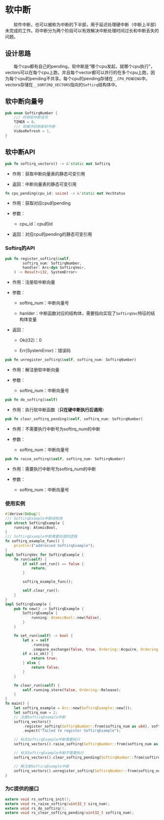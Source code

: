 # 软中断

&emsp;&emsp;软件中断，也可以被称为中断的下半部，用于延迟处理硬中断（中断上半部）未完成的工作。将中断分为两个阶段可以有效解决中断处理时间过长和中断丢失的问题。

## 设计思路

&emsp;&emsp;每个cpu都有自己的pending，软中断是“哪个cpu发起，就哪个cpu执行”，vectors可以在每个cpu上跑，并且每个vector都可以并行的在多个cpu上跑，因为每个cpu的pending不共享。每个cpu的pending存储在`__CPU_PENDING`中。vectors存储在`__SORTIRQ_VECTORS`指向的`Softirq`结构体中。

## 软中断向量号

```rust
pub enum SoftirqNumber {
    /// 时钟软中断信号
    TIMER = 0,
    /// 帧缓冲区刷新软中断
    VideoRefresh = 1, 
}
```

## 软中断API

```rust
pub fn softirq_vectors() -> &'static mut Softirq 
```

- 作用：获取中断向量表的静态可变引用

- 返回：中断向量表的静态可变引用

```rust
fn cpu_pending(cpu_id: usize) -> &'static mut VecStatus
```

- 作用：获取对应cpu的pending

- 参数：
  
  - cpu_id：cpu的id

- 返回：对应cpu的pending的静态可变引用

### Softirq的API

```rust
pub fn register_softirq(&self,
        softirq_num: SoftirqNumber,
        handler: Arc<dyn SoftirqVec>,
    ) -> Result<i32, SystemError>
```

- 作用：注册软中断向量

- 参数：
  
  - softirq_num：中断向量号
  
  - hanlder：中断函数对应的结构体，需要指向实现了`SoftirqVec`特征的结构体变量

- 返回：
  
  - Ok(i32)：0
  
  - Err(SystemError)：错误码

```rust
pub fn unregister_softirq(&self, softirq_num: SoftirqNumber)
```

- 作用：解注册软中断向量

- 参数：
  
  - softirq_num：中断向量号

```rust
pub fn do_softirq(&self)
```

- 作用：执行软中断函数（**只在硬中断执行后调用**）

```rust
pub fn clear_softirq_pending(&self, softirq_num: SoftirqNumber)
```

- 作用：不需要执行中断号为softirq_num的中断

- 参数：
  
  - softirq_num：中断向量号

```rust
pub fn raise_softirq(&self, softirq_num: SoftirqNumber)
```

- 作用：需要执行中断号为softirq_num的中断

- 参数：
  
  - softirq_num：中断向量号

### 使用实例

```rust
#[derive(Debug)]
/// SoftirqExample中断结构体
pub struct SoftirqExample {
    running: AtomicBool,
}
/// SoftirqExample中断需要处理的逻辑
fn softirq_example_func() {
    println!("addressed SoftirqExample");
}
impl SoftirqVec for SoftirqExample {
    fn run(&self) {
        if self.set_run() == false {
            return;
        }

        softirq_example_func();

        self.clear_run();
    }
}
impl SoftirqExample {
    pub fn new() -> SoftirqExample {
        SoftirqExample {
            running: AtomicBool::new(false),
        }
    }

    fn set_run(&self) -> bool {
        let x = self
            .running
            .compare_exchange(false, true, Ordering::Acquire, Ordering::Relaxed);
        if x.is_ok() {
            return true;
        } else {
            return false;
        }
    }

    fn clear_run(&self) {
        self.running.store(false, Ordering::Release);
    }
}
fn main() {
    let softirq_example = Arc::new(SoftirqExample::new());
    let softirq_num = 2;
    // 注册SoftirqExample中断
    softirq_vectors()
        .register_softirq(SoftirqNumber::from(softirq_num as u64), softirq_example)
        .expect("failed to register SoftirqExample");

    // 标志SoftirqExample中断需要执行
    softirq_vectors().raise_softirq(SoftirqNumber::from(softirq_num as u64));

    // 标志SoftirqExample中断不需要执行
    softirq_vectors().clear_softirq_pending(SoftirqNumber::from(softirq_num as u64));

    // 解注册SoftirqExample中断
    softirq_vectors().unregister_softirq(SoftirqNumber::from(softirq_num as u64));
}
```

### 为C提供的接口

```c
extern void rs_softirq_init();
extern void rs_raise_softirq(uint32_t sirq_num);
extern void rs_do_softirq();
extern void rs_clear_softirq_pending(uint32_t softirq_num);
```
